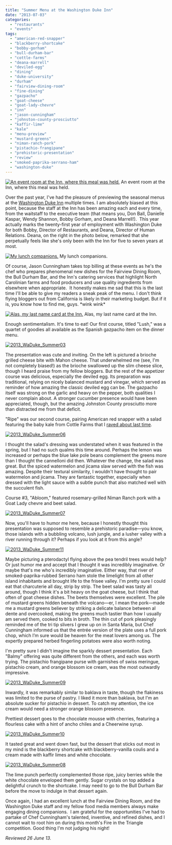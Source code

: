 ```yaml
---
title: "Summer Menu at the Washington Duke Inn"
date: "2013-07-03"
categories:
  - "restaurants"
  - "events"
tags:
  - "american-red-snapper"
  - "blackberry-shortcake"
  - "bobby-gorham"
  - "bull-durham-bar"
  - "cottle-farms"
  - "deana-marrell"
  - "deviled-egg"
  - "dining"
  - "duke-university"
  - "durham"
  - "fairview-dining-room"
  - "fine-dining"
  - "gazpacho"
  - "goat-cheese"
  - "goat-lady-chevre"
  - "inn"
  - "jason-cunningham"
  - "johnston-county-prosciutto"
  - "kaffir-lime"
  - "kale"
  - "menu-preview"
  - "mustard-greens"
  - "niman-ranch-pork"
  - "pistachio-frangipane"
  - "prehistoric-presentation"
  - "review"
  - "smoked-paprika-serrano-ham"
  - "washington-duke"
---
```





<div class="caption">

[![An event room at the Inn, where this meal was held.](http://s3.amazonaws.com/thegourmez-wpmedia/2013/07/2013_WaDuke_Summer05-332x500.jpg)](http://www.thegourmez.com/2013/07/summer-menu-at-the-washington-duke-inn/2013_waduke_summer05/) An event room at the Inn, where this meal was held.</div>


Over the past year, I've had the pleasure of previewing the seasonal menus at the [Washington Duke Inn](http://www.washingtondukeinn.com/) multiple times. I am absolutely biased at this point, because the staff at the Inn has been amazing each and every time, from the waitstaff to the executive team (that means you, Don Ball, Danielle Kaspar, Wendy Shannon, Bobby Gorham, and Deana Marrell!).  This year actually marks the twenty-first year of employment with Washington Duke for both Bobby, Director of Restaurants, and Deana, Director of Human Relations. Deana, on the right in the photo below, remarked that she perpetually feels like she's only been with the Inn for five to seven years at most.




<div class="caption">

[![ My lunch companions.](http://s3.amazonaws.com/thegourmez-wpmedia/2013/07/2013_WaDuke_Summer04-500x332.jpg)](http://www.thegourmez.com/2013/07/summer-menu-at-the-washington-duke-inn/2013_waduke_summer04/) My lunch companions.</div>


Of course, Jason Cunningham takes top billing at these events as he's the chef who prepares phenomenal new dishes for the Fairview Dining Room, the Bull Durham Bar, and the Inn's catering services that highlight North Carolinian farms and food producers and use quality ingredients from elsewhere when appropriate.  It honestly makes me sad that this is the last time I'll be able to give my readers a sneak peak of the menu. I don't think flying bloggers out from California is likely in their marketing budget. But if it is, you know how to find me, guys. \*wink wink\*




<div class="caption">

[![Alas, my last name card at the Inn.](http://s3.amazonaws.com/thegourmez-wpmedia/2013/07/2013_WaDuke_Summer01-500x332.jpg)](http://www.thegourmez.com/2013/07/summer-menu-at-the-washington-duke-inn/2013_waduke_summer01/) Alas, my last name card at the Inn.</div>


Enough sentimentalism. It's time to eat! Our first course, titled "Lush," was a quartet of goodies all available as the Spanish gazpacho item on the dinner menu.

[![2013_WaDuke_Summer03](http://s3.amazonaws.com/thegourmez-wpmedia/2013/07/2013_WaDuke_Summer03-500x332.jpg)](http://www.thegourmez.com/2013/07/summer-menu-at-the-washington-duke-inn/2013_waduke_summer03/)

The presentation was cute and inviting. On the left is pictured a brioche grilled cheese bite with Mahon cheese. That underwhelmed me (see, I'm not completely biased!) as the brioche swallowed up the slim cheese slice, though I heard praise from my fellow bloggers. But the rest of the appetizer course was delicious, especially the deviled egg. Its preparation was traditional, relying on nicely balanced mustard and vinegar, which served as reminder of how amazing the classic deviled egg can be. The gazpacho itself was strong on the garlic and heavy on the pepper, both qualities I never complain about. A stronger cucumber presence would have been appreciated, though, but the amazing Johnston County prosciutto more than distracted me from that deficit.

"Ripe" was our second course, pairing American red snapper with a salad featuring the baby kale from Cottle Farms that I [raved about last time](http://www.thegourmez.com/2013/04/fairview-dining-room-spring-2013-media-lunch/).

[![2013_WaDuke_Summer06](http://s3.amazonaws.com/thegourmez-wpmedia/2013/07/2013_WaDuke_Summer06-500x332.jpg)](http://www.thegourmez.com/2013/07/summer-menu-at-the-washington-duke-inn/2013_waduke_summer06/)

I thought the salad's dressing was understated when it was featured in the spring, but I had no such qualms this time around. Perhaps the lemon was increased or perhaps the blue lake pole beans complement the greens more than I thought the cannelloni did then. Whatever the change, the salad was great. But the spiced watermelon and jicama slaw served with the fish was amazing. Despite their textural similarity, I wouldn't have thought to pair watermelon and jicama. They are fantastic together, especially when dressed with the light sauce with a subtle punch that also matched well with the succulent fish.

Course #3, "Abloom," featured rosemary-grilled Niman Ranch pork with a Goat Lady chevre and beet salad.

[![2013_WaDuke_Summer07](http://s3.amazonaws.com/thegourmez-wpmedia/2013/07/2013_WaDuke_Summer07-500x332.jpg)](http://www.thegourmez.com/2013/07/summer-menu-at-the-washington-duke-inn/2013_waduke_summer07/)

Now, you'll have to humor me here, because I honestly thought this presentation was supposed to resemble a prehistoric paradise—you know, those islands with a bubbling volcano, lush jungle, and a lusher valley with a river running through it? Perhaps if you look at it from this angle?

[![2013_WaDuke_Summer11](http://s3.amazonaws.com/thegourmez-wpmedia/2013/07/2013_WaDuke_Summer11-500x332.jpg)](http://www.thegourmez.com/2013/07/summer-menu-at-the-washington-duke-inn/2013_waduke_summer11/)

Maybe picturing a pterodactyl flying above the pea tendril trees would help? Or just humor me and accept that I thought it was incredibly imaginative. Or maybe that's me who's incredibly imaginative. Either way, that river of smoked-paprika-rubbed Serrano ham stole the limelight from all other island inhabitants and brought life to the frisee valley. I'm pretty sure I could eat that charcuterie all day, strip by strip. The beet salad was tasty all around, though I think it's a bit heavy on the goat cheese, but I think that often of goat cheese dishes. The beets themselves were excellent. The pile of mustard greens hidden beneath the volcano—er, I mean the pork—made me a mustard greens believer by striking a delicate balance between al dente and overcooked, making the greens much tastier than how I usually am served them, cooked to bits in broth. The thin cut of pork pleasingly reminded me of the tri tip slivers I grew up on in Santa Maria, but Chef Cunningham informed us that the entrée version of the plate uses a full pork chop, which I’m sure would be heaven for the meat lovers among us. The expertly prepared herbed fingerling potatoes were also worth noting.

I'm pretty sure I didn't imagine the sparkly dessert presentation. Each "Balmy" offering was quite different from the others, and each was worth trying. The pistachio frangipane purse with garnishes of swiss meringue, pistachio cream, and orange blossom ice cream, was the most outwardly impressive.

[![2013_WaDuke_Summer09](http://s3.amazonaws.com/thegourmez-wpmedia/2013/07/2013_WaDuke_Summer09-370x500.jpg)](http://www.thegourmez.com/2013/07/summer-menu-at-the-washington-duke-inn/2013_waduke_summer09/)

Inwardly, it was remarkably similar to baklava in taste, though the flakiness was limited to the purse of pastry. I liked it more than baklava, but I'm an absolute sucker for pistachio in dessert. To catch my attention, the ice cream would need a stronger orange blossom presence.

Prettiest dessert goes to the chocolate mousse with cherries, featuring a flourless cake with a hint of ancho chiles and a Cheerwine syrup.

[![2013_WaDuke_Summer10](http://s3.amazonaws.com/thegourmez-wpmedia/2013/07/2013_WaDuke_Summer10-500x332.jpg)](http://www.thegourmez.com/2013/07/summer-menu-at-the-washington-duke-inn/2013_waduke_summer10/)

It tasted great and went down fast, but the dessert that sticks out most in my mind is the blackberry shortcake with blackberry-vanilla coulis and a cream made with kaffir limes and white chocolate.

[![2013_WaDuke_Summer08](http://s3.amazonaws.com/thegourmez-wpmedia/2013/07/2013_WaDuke_Summer08-500x332.jpg)](http://www.thegourmez.com/2013/07/summer-menu-at-the-washington-duke-inn/2013_waduke_summer08/)

The lime punch perfectly complemented those ripe, juicy berries while the white chocolate enveloped them gently. Sugar crystals on top added a delightful crunch to the shortcake. I may need to go to the Bull Durham Bar before the move to indulge in that dessert again.

Once again, I had an excellent lunch at the Fairview Dining Room, and the Washington Duke staff and my fellow food media members always make engaging dining companions.  I am grateful for the opportunities I've had to partake of Chef Cunningham's talented, inventive, and refined dishes, and I cannot wait to root him on during this month's Fire in the Triangle competition. Good thing I'm not judging his night!

_Reviewed 26 June 13._
